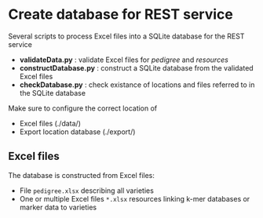 # Create database for REST service

Several scripts to process Excel files into a SQLite database for the REST service

* **validateData.py** : validate Excel files for *pedigree* and *resources*
* **constructDatabase.py** : construct a SQLite database from the validated Excel files
* **checkDatabase.py** : check existance of locations and files referred to in the SQLite database

Make sure to configure the correct location of 
* Excel files (./data/)
* Export location database (./export/)


## Excel files

The database is constructed from Excel files:

* File `pedigree.xlsx` describing all varieties
* One or multiple Excel files `*.xlsx` resources linking k-mer databases or marker data to varieties




